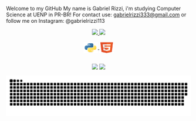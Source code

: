 Welcome to my GitHub
My name is Gabriel Rizzi, i'm studying Computer Science at UENP in PR-BR!
For contact use: gabrielrizzi333@gmail.com or follow me on Instagram: @gabrielrizzi113

<div align="center">
  <a href="https://github.com/Rizzi-dev">
  <img height="165em" src="https://github-readme-stats.vercel.app/api?username=Rizzi-dev&show_icons=true&theme=dark&include_all_commits=true&count_private=true"/>
  <img height="165em" src="https://github-readme-stats.vercel.app/api/top-langs/?username=Rizzi-dev&layout=compact&langs_count=7&theme=dark"/>
</div>


<div align="center" style="display: inline_block"><br>
  <img align="center" alt="Carlos-Python" height="30" width="40" src="https://raw.githubusercontent.com/devicons/devicon/master/icons/python/python-original.svg">
  <img align="center" alt="Carlos-HTML" height="30" width="40" src="https://raw.githubusercontent.com/devicons/devicon/master/icons/html5/html5-original.svg">
  

</div>

##

<div align="center"> 
  <a href="https://instagram.com/gabrielrizzi113" target="_blank"><img src="https://img.shields.io/badge/-Instagram-%23E4405F?style=for-the-badge&logo=instagram&logoColor=white" target="_blank"></a>
  <a href="https://www.linkedin.com/in/in/gabrielrizzi113/" target="_blank"><img src="https://img.shields.io/badge/-LinkedIn-%230077B5?style=for-the-badge&logo=linkedin&logoColor=white" target="_blank"></a> 
 
  ![Snake animation](https://github.com/CarlosAAndrino/CarlosAAndrino/blob/output/github-contribution-grid-snake.svg)
 
</div>
